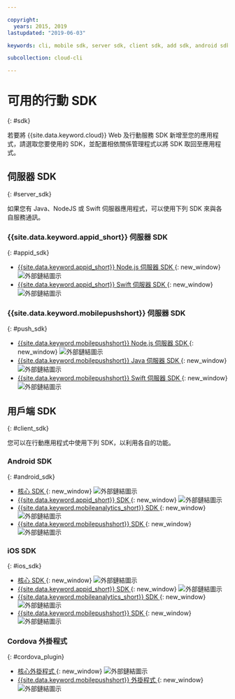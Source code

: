 ```yaml
---

copyright:
  years: 2015, 2019
lastupdated: "2019-06-03"

keywords: cli, mobile sdk, server sdk, client sdk, add sdk, android sdk, cordova

subcollection: cloud-cli

---
```


# 可用的行動 SDK
{: #sdk}

若要將 {{site.data.keyword.cloud}} Web 及行動服務 SDK 新增至您的應用程式，請選取您要使用的 SDK，並配置相依關係管理程式以將 SDK 取回至應用程式。

## 伺服器 SDK
{: #server_sdk}

如果您有 Java、NodeJS 或 Swift 伺服器應用程式，可以使用下列 SDK 來與各自服務通訊。

### {{site.data.keyword.appid_short}} 伺服器 SDK
{: #appid_sdk}

- [{{site.data.keyword.appid_short}} Node.js 伺服器 SDK ](https://github.com/ibm-cloud-security/appid-serversdk-nodejs){: new_window} ![外部鏈結圖示](../../icons/launch-glyph.svg "外部鏈結圖示")
- [{{site.data.keyword.appid_short}} Swift 伺服器 SDK ](https://github.com/ibm-cloud-security/appid-serversdk-swift){: new_window} ![外部鏈結圖示](../icons/launch-glyph.svg "外部鏈結圖示")

### {{site.data.keyword.mobilepushshort}} 伺服器 SDK
{: #push_sdk}

- [{{site.data.keyword.mobilepushshort}} Node.js 伺服器 SDK ](https://github.com/ibm-bluemix-mobile-services/bms-pushnotifications-serversdk-nodejs){: new_window} ![外部鏈結圖示](../../icons/launch-glyph.svg "外部鏈結圖示")
- [{{site.data.keyword.mobilepushshort}} Java 伺服器 SDK ](https://github.com/ibm-bluemix-mobile-services/bms-pushnotifications-serversdk-java){: new_window} ![外部鏈結圖示](../../icons/launch-glyph.svg "外部鏈結圖示")
- [{{site.data.keyword.mobilepushshort}} Swift 伺服器 SDK ](https://github.com/ibm-bluemix-mobile-services/bms-pushnotifications-serversdk-swift){: new_window} ![外部鏈結圖示](../../icons/launch-glyph.svg "外部鏈結圖示")

## 用戶端 SDK
{: #client_sdk}

您可以在行動應用程式中使用下列 SDK，以利用各自的功能。

### Android SDK
{: #android_sdk}

- [核心 SDK ](https://github.com/ibm-bluemix-mobile-services/bms-clientsdk-android-core){: new_window} ![外部鏈結圖示](../../icons/launch-glyph.svg "外部鏈結圖示")
- [{{site.data.keyword.appid_short}} SDK ](https://github.com/ibm-cloud-security/appid-clientsdk-android){: new_window} ![外部鏈結圖示](../../icons/launch-glyph.svg "外部鏈結圖示")
- [{{site.data.keyword.mobileanalytics_short}} SDK ](https://github.com/ibm-bluemix-mobile-services/bms-clientsdk-android-analytics){: new_window} ![外部鏈結圖示](../../icons/launch-glyph.svg "外部鏈結圖示")
- [{{site.data.keyword.mobilepushshort}} SDK ](https://github.com/ibm-bluemix-mobile-services/bms-clientsdk-android-push){: new_window} ![外部鏈結圖示](../../icons/launch-glyph.svg "外部鏈結圖示")

### iOS SDK
{: #ios_sdk}

- [核心 SDK ](https://github.com/ibm-bluemix-mobile-services/bms-clientsdk-swift-core){: new_window} ![外部鏈結圖示](../../icons/launch-glyph.svg "外部鏈結圖示")
- [{{site.data.keyword.appid_short}} SDK ](https://github.com/ibm-cloud-security/appid-clientsdk-swift){: new_window} ![外部鏈結圖示](../../icons/launch-glyph.svg "外部鏈結圖示")
- [{{site.data.keyword.mobileanalytics_short}} SDK ](https://github.com/ibm-bluemix-mobile-services/bms-clientsdk-swift-analytics){: new_window} ![外部鏈結圖示](../../icons/launch-glyph.svg "外部鏈結圖示")
- [{{site.data.keyword.mobilepushshort}} SDK ](https://github.com/ibm-bluemix-mobile-services/bms-clientsdk-swift-push){: new_window} ![外部鏈結圖示](../../icons/launch-glyph.svg "外部鏈結圖示")

### Cordova 外掛程式
{: #cordova_plugin}

- [核心外掛程式 ](https://github.com/ibm-bluemix-mobile-services/bms-clientsdk-cordova-plugin-core){: new_window} ![外部鏈結圖示](../../icons/launch-glyph.svg "外部鏈結圖示")
- [{{site.data.keyword.mobilepushshort}} 外掛程式 ](https://github.com/ibm-bluemix-mobile-services/bms-clientsdk-cordova-plugin-push){: new_window} ![外部鏈結圖示](../../icons/launch-glyph.svg "外部鏈結圖示")
